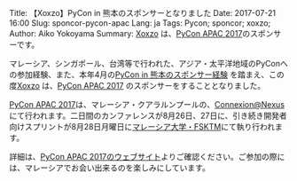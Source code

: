 Title: 【Xoxzo】PyCon in 熊本のスポンサーとなりました
Date: 2017-07-21 16:00
Slug: sponcor-pycon-apac
Lang: ja
Tags: Pycon; sponcor; xoxzo;  
Author: Aiko Yokoyama
Summary: [Xoxzo](https://info.xoxzo.com/ja/) は、[PyCon APAC 2017](https://pycon.my/)のスポンサーです。

マレーシア、シンガポール、台湾等で行われた、アジア・太平洋地域のPyConへの参加経験、また、本年4月の[PyCon in 熊本のスポンサー経験](https://blog.xoxzo.com/ja/2017/02/01/pycon-kumamoto-2017/) を踏まえ、この度[Xoxzo](https://info.xoxzo.com/ja/) は、[PyCon APAC 2017](https://pycon.my/) のスポンサーをすることとなりました。

[PyCon APAC 2017](https://pycon.my/)は、マレーシア・クアラルンプールの、[Connexion@Nexus](http://www.bangsarsouth.com/uoa-property/connexion/)にて行われます。二日間のカンファレンスが8月26日、27日に、引き続き開発者向けスプリントが8月28日月曜日に[マレーシア大学・FSKTM](http://www.fsktm.um.edu.my/)にて執り行われます。

詳細は、[PyCon APAC 2017のウェブサイト](https://pycon.my/)よりご確認ください。ご参加の際には、マレーシアでお会い出来るのを楽しみにしています。








